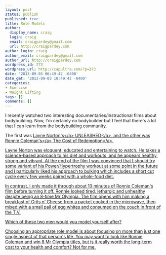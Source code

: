 ```yaml
---
layout: post
status: publish
published: true
title: Role Models
author:
  display_name: craig
  login: craig
  email: craigpardey@gmail.com
  url: http://craigpardey.com
author_login: craig
author_email: craigpardey@gmail.com
author_url: http://craigpardey.com
wordpress_id: 273
wordpress_url: http://capultra.com/?p=273
date: '2013-09-03 06:49:42 -0400'
date_gmt: '2013-09-03 10:49:42 -0400'
categories:
- Exercise
- Weight Lifting
tags: []
comments: []
---
```

<p>I recently watched two interesting documentaries/instructional films about bodybuilding.  Now, I'm certainly no bodybuilder but I feel that there's a lot that I can learn from the bodybuilding community.</p>
<p>The first was <a href="http:/&#47;www.biolayne.com&#47;">Layne Norton's<&#47;a> <a href="http:&#47;&#47;www.amazon.com&#47;Layne-Norton-Unleashed&#47;dp&#47;B002T4KXG6">UNLEASHED<&#47;a>, and the other was <a href="http:&#47;&#47;en.wikipedia.org&#47;wiki&#47;Ronnie_Coleman">Ronnie Coleman's<&#47;a> <a href="http:&#47;&#47;www.amazon.com&#47;Ronnie-Coleman-The-Cost-Redemption&#47;dp&#47;B000B6KRCE">The Cost of Redemption<&#47;a>.</p>
<p>Layne Norton was eloquent, educated and entertaining to watch.  He takes a science-based approach to his diet and workouts, and he appears healthy, strong and vibrant.  At the end of the film I was convinced that I should try some variant of his Power/Hypertrophy workout at some point in the future and I particularly liked his approach to bulking which includes a short cut cycle every few weeks paired with a whole-food diet.</p>
<p>In contrast, I only made it through about 10 minutes of Ronnie Coleman's film before turning it off.  Ronnie looked tired, lethargic and unhealthy despite being an 8-time Mr Olympia.  The film opens with him making a breakfast of Grits n' Cheese from a packet cooked in the microwave, then mixed with a small pail of egg whites and consumed on the couch in front of the T.V.</p>
<p>Which of these two men would you model yourself after?</p>
<p>Choosing an appropriate role model is about focusing on more than just one single aspect of that person's life.  You may want to look like Ronnie Coleman and win 8 Mr Olympia titles, but is it really worth the long-term cost to your health and comfort?  Not for me.</p>
